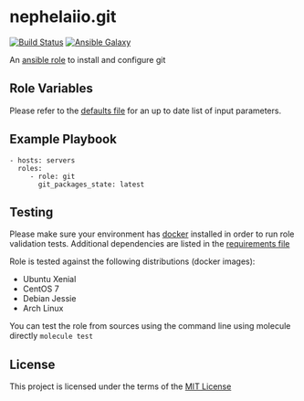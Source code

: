 # nephelaiio.git

[![Build Status](https://travis-ci.org/nephelaiio/ansible-role-git.svg?branch=master)](https://travis-ci.org/nephelaiio/ansible-role-git)
[![Ansible Galaxy](http://img.shields.io/badge/ansible--galaxy-systemd--service-blue.svg)](https://galaxy.ansible.com/nephelaiio/git/)

An [ansible role](https://galaxy.ansible.com/nephelaiio/git) to install and configure git

## Role Variables

Please refer to the [defaults file](/defaults/main.yml) for an up to date list of input parameters.

## Example Playbook

    - hosts: servers
      roles:
         - role: git
           git_packages_state: latest

## Testing

Please make sure your environment has [docker](https://www.docker.com) installed in order to run role validation tests. Additional dependencies are listed in the [requirements file](/requirements.txt)

Role is tested against the following distributions (docker images):
  * Ubuntu Xenial
  * CentOS 7
  * Debian Jessie
  * Arch Linux

You can test the role from sources using the command line using molecule directly ` molecule test `

## License

This project is licensed under the terms of the [MIT License](/LICENSE)
